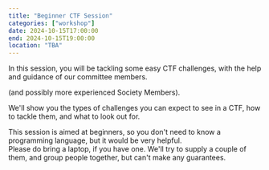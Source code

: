 ```yaml
---
title: "Beginner CTF Session"
categories: ["workshop"]
date: 2024-10-15T17:00:00
end: 2024-10-15T19:00:00
location: "TBA"
---
```


In this session, you will be tackling some easy CTF challenges, with the help and guidance of our committee members.

(and possibly more experienced Society Members).

We'll show you the types of challenges you can expect to see in a CTF, how to tackle them, and what to look out for.

This session is aimed at beginners, so you don't need to know a programming language, but it would be very helpful.\
Please do bring a laptop, if you have one. We'll try to supply a couple of them, and group people together, but can't make any guarantees.
